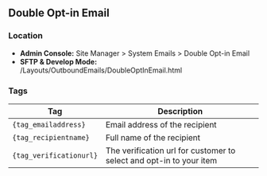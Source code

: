 ## Double Opt-in Email

### Location
* **Admin Console:** Site Manager > System Emails > Double Opt-in Email
* **SFTP & Develop Mode:** /Layouts/OutboundEmails/DoubleOptInEmail.html

### Tags

Tag | Description
-------------- | -------------
`{tag_emailaddress}` |  Email address of the recipient
`{tag_recipientname}` |	Full name of the recipient
`{tag_verificationurl}` |	The verification url for customer to select and opt-in to your item

